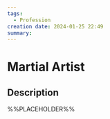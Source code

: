 ```yaml
---
tags:
  - Profession
creation date: 2024-01-25 22:49
summary:
---
```

# Martial Artist

## Description

%%PLACEHOLDER%%
